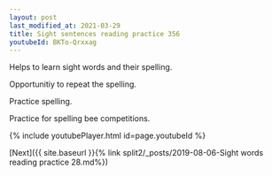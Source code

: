 ```yaml
---
layout: post
last_modified_at: 2021-03-29
title: Sight sentences reading practice 356
youtubeId: BKTo-Qrxxag
---
```

 
 
Helps to learn sight words and their spelling.

Opportunitiy to repeat the spelling. 

Practice spelling. 
 
Practice for spelling bee competitions. 
 
{% include youtubePlayer.html id=page.youtubeId %}
 
 

[Next]({{ site.baseurl }}{% link  split2/_posts/2019-08-06-Sight words reading practice 28.md%})
 
